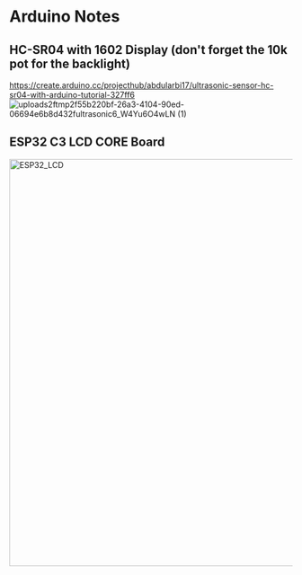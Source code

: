 # Arduino Notes

## HC-SR04 with 1602 Display (don't forget the 10k pot for the backlight)

https://create.arduino.cc/projecthub/abdularbi17/ultrasonic-sensor-hc-sr04-with-arduino-tutorial-327ff6
![uploads2ftmp2f55b220bf-26a3-4104-90ed-06694e6b8d432fultrasonic6_W4Yu6O4wLN (1)](https://user-images.githubusercontent.com/95183136/186540971-3e95af49-a592-4568-9dba-b2097033f606.png)

##  
## ESP32 C3 LCD CORE Board
<img width="725" alt="ESP32_LCD" src="https://user-images.githubusercontent.com/95183136/195641204-297c11a4-0a3b-4fd2-8433-7c56100f186a.PNG">

